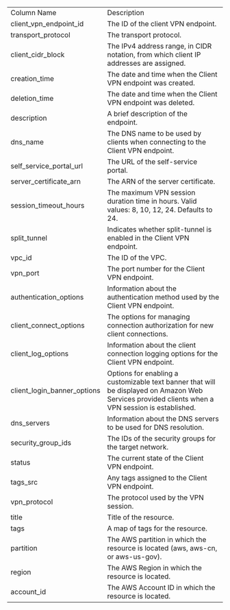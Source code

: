 <table>
	<tr><td>Column Name</td><td>Description</td></tr>
	<tr><td>client_vpn_endpoint_id</td><td>The ID of the client VPN endpoint.</td></tr>
	<tr><td>transport_protocol</td><td>The transport protocol.</td></tr>
	<tr><td>client_cidr_block</td><td>The IPv4 address range, in CIDR notation, from which client IP addresses are assigned.</td></tr>
	<tr><td>creation_time</td><td>The date and time when the Client VPN endpoint was created.</td></tr>
	<tr><td>deletion_time</td><td>The date and time when the Client VPN endpoint was deleted.</td></tr>
	<tr><td>description</td><td>A brief description of the endpoint.</td></tr>
	<tr><td>dns_name</td><td>The DNS name to be used by clients when connecting to the Client VPN endpoint.</td></tr>
	<tr><td>self_service_portal_url</td><td>The URL of the self-service portal.</td></tr>
	<tr><td>server_certificate_arn</td><td>The ARN of the server certificate.</td></tr>
	<tr><td>session_timeout_hours</td><td>The maximum VPN session duration time in hours. Valid values: 8, 10, 12, 24. Defaults to 24.</td></tr>
	<tr><td>split_tunnel</td><td>Indicates whether split-tunnel is enabled in the Client VPN endpoint.</td></tr>
	<tr><td>vpc_id</td><td>The ID of the VPC.</td></tr>
	<tr><td>vpn_port</td><td>The port number for the Client VPN endpoint.</td></tr>
	<tr><td>authentication_options</td><td>Information about the authentication method used by the Client VPN endpoint.</td></tr>
	<tr><td>client_connect_options</td><td>The options for managing connection authorization for new client connections.</td></tr>
	<tr><td>client_log_options</td><td>Information about the client connection logging options for the Client VPN endpoint.</td></tr>
	<tr><td>client_login_banner_options</td><td>Options for enabling a customizable text banner that will be displayed on Amazon Web Services provided clients when a VPN session is established.</td></tr>
	<tr><td>dns_servers</td><td>Information about the DNS servers to be used for DNS resolution.</td></tr>
	<tr><td>security_group_ids</td><td>The IDs of the security groups for the target network.</td></tr>
	<tr><td>status</td><td>The current state of the Client VPN endpoint.</td></tr>
	<tr><td>tags_src</td><td>Any tags assigned to the Client VPN endpoint.</td></tr>
	<tr><td>vpn_protocol</td><td>The protocol used by the VPN session.</td></tr>
	<tr><td>title</td><td>Title of the resource.</td></tr>
	<tr><td>tags</td><td>A map of tags for the resource.</td></tr>
	<tr><td>partition</td><td>The AWS partition in which the resource is located (aws, aws-cn, or aws-us-gov).</td></tr>
	<tr><td>region</td><td>The AWS Region in which the resource is located.</td></tr>
	<tr><td>account_id</td><td>The AWS Account ID in which the resource is located.</td></tr>
</table>